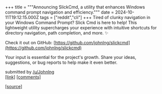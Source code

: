 +++
title = """Announcing SlickCmd, a utility that enhances Windows command prompt navigation and efficiency."""
date = 2024-10-11T19:12:15.000Z
tags = ["reddit","cli"]
+++
Tired of clunky navigation in your Windows Command Prompt? Slick Cmd is here to help! This lightweight utility supercharges your experience with intuitive shortcuts for directory navigation, path completion, and more. ✨

Check it out on GitHub: [https://github.com/johnlng/slickcmd](https://github.com/johnlng/slickcmd)

Your input is essential for the project's growth. Share your ideas, suggestions, or bug reports to help make it even better.

submitted by [/u/Johnlng](https://www.reddit.com/user/Johnlng)  
[\[link\]](https://www.reddit.com/r/commandline/comments/1g1hlq0/announcing_slickcmd_a_utility_that_enhances/) [\[comments\]](https://www.reddit.com/r/commandline/comments/1g1hlq0/announcing_slickcmd_a_utility_that_enhances/)

[[source]](https://www.reddit.com/r/commandline/comments/1g1hlq0/announcing_slickcmd_a_utility_that_enhances/)
